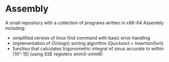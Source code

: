 # Assembly

A small repository with a collection of programs written in x86-64 Assembly including:

- simplified version of linux find command with basic error handling
- implementation of O(nlogn) sorting algorithm (Quicksort + InsertionSort)
- function that calculates trigonometric integral of sinus accurate to within |10^-15| (using SSE registers xmm0-xmm6)
